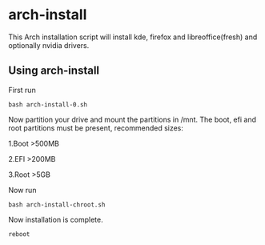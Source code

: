 # arch-install

This Arch installation script will install kde, firefox and libreoffice(fresh) and optionally nvidia drivers.

## Using arch-install

First run

    bash arch-install-0.sh

Now partition your drive and mount the partitions in /mnt. The boot, efi and root partitions must be present, recommended sizes:

1.Boot >500MB

2.EFI >200MB

3.Root >5GB

Now run

    bash arch-install-chroot.sh
    
Now installation is complete.

    reboot
